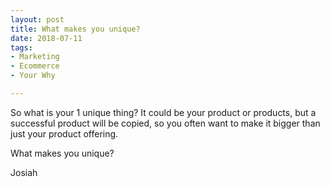 ```yaml
---
layout: post
title: What makes you unique?
date: 2018-07-11
tags:
- Marketing
- Ecommerce 
- Your Why

---
```



<p>So what is your 1 unique thing? It could be your product or products, but a successful product will be copied, so you often want to make it bigger than just your product offering. </p>

<p>What makes you unique? </p>

<p>Josiah</p>


